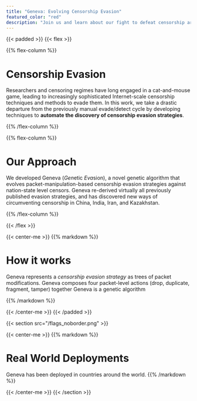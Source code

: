 ```yaml
---
title: "Geneva: Evolving Censorship Evasion"
featured_color: "red"
description: "Join us and learn about our fight to defeat censorship around the world."
---
```


{{< padded >}}
{{< flex >}}

{{% flex-column %}}

# Censorship Evasion

Researchers and censoring regimes have long engaged in a cat-and-mouse game, leading to increasingly sophisticated Internet-scale censorship techniques and methods to evade them. In this work, we take a drastic departure from the previously manual evade/detect cycle by developing techniques to **automate the discovery of censorship evasion strategies**.

{{% /flex-column %}}

{{% flex-column %}}

# Our Approach

We developed Geneva (*Gen*etic *Eva*sion), a novel genetic algorithm that evolves packet-manipulation-based censorship evasion strategies against nation-state level censors. Geneva re-derived virtually all previously published evasion strategies, and has discovered new ways of circumventing censorship in China, India, Iran, and Kazakhstan.

{{% /flex-column %}}

{{< /flex >}}


{{< center-me >}}
{{% markdown %}}

# How it works 

Geneva represents a _censorship evasion strategy_ as trees of packet modifications. Geneva composes four packet-level actions (drop, duplicate, fragment, tamper) together Geneva is a genetic algorithm 


{{% /markdown %}}

{{< /center-me >}}
{{< /padded >}}

{{< section src="/flags_noborder.png" >}}

{{< center-me >}}
{{% markdown %}}
# Real World Deployments

Geneva has been deployed in countries around the world.
{{% /markdown %}}

{{< /center-me >}}
{{< /section >}}
